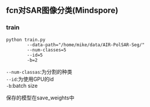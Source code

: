 ## fcn对SAR图像分类(Mindspore)

### train
```
python train.py 
        --data-path="/home/mike/data/AIR-PolSAR-Seg/" 
        --num-classes=5 
        --id=5 
        -b=2
```
`--num-classas`:为分割的种类  
`--id`:为使用GPU的id  
`-b`:batch size

保存的模型在save_weights中